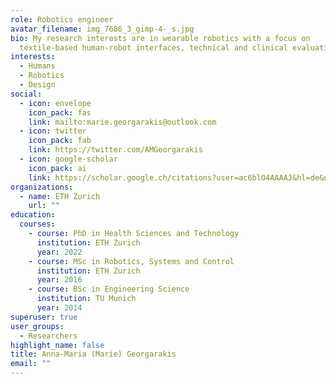 ```yaml
---
role: Robotics engineer
avatar_filename: img_7686_3_gimp-4-_s.jpg
bio: My research interests are in wearable robotics with a focus on
  textile-based human-robot interfaces, technical and clinical evaluation.
interests:
  - Humans
  - Robotics
  - Design
social:
  - icon: envelope
    icon_pack: fas
    link: mailto:marie.georgarakis@outlook.com
  - icon: twitter
    icon_pack: fab
    link: https://twitter.com/AMGeorgarakis
  - icon: google-scholar
    icon_pack: ai
    link: https://scholar.google.ch/citations?user=ac6blO4AAAAJ&hl=de&oi=ao
organizations:
  - name: ETH Zurich
    url: ""
education:
  courses:
    - course: PhD in Health Sciences and Technology
      institution: ETH Zurich
      year: 2022
    - course: MSc in Robotics, Systems and Control
      institution: ETH Zurich
      year: 2016
    - course: BSc in Engineering Science
      institution: TU Munich
      year: 2014
superuser: true
user_groups:
  - Researchers
highlight_name: false
title: Anna-Maria (Marie) Georgarakis
email: ""
---
```

